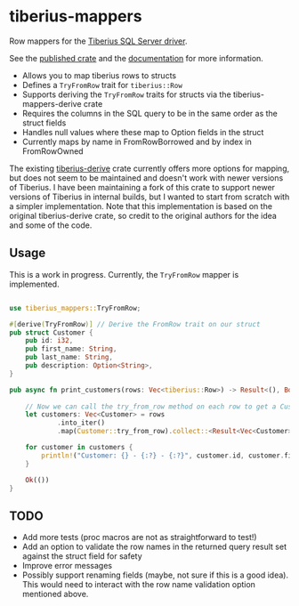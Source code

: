 # tiberius-mappers

Row mappers for the [Tiberius SQL Server driver](https://github.com/prisma/tiberius).

See the [published crate](https://crates.io/crates/tiberius-mappers) and
the [documentation](https://docs.rs/crate/tiberius-mappers/latest) for more information.

- Allows you to map tiberius rows to structs
- Defines a `TryFromRow` trait for `tiberius::Row`
- Supports deriving the `TryFromRow` traits for structs via the tiberius-mappers-derive crate
- Requires the columns in the SQL query to be in the same order as the struct fields
- Handles null values where these map to Option<T> fields in the struct
- Currently maps by name in FromRowBorrowed and by index in FromRowOwned

The existing [tiberius-derive](https://crates.io/crates/tiberius-derive) crate currently offers more options for
mapping, but does not seem to be maintained and doesn't work with newer versions of Tiberius. I have been maintaining a
fork of this crate to support newer versions of Tiberius in internal builds, but I wanted to start from scratch with a
simpler implementation. Note that this implementation is based on the original tiberius-derive crate, so credit to the
original authors for the idea and some of the code.

## Usage

This is a work in progress. Currently, the `TryFromRow` mapper is implemented.

```rust

use tiberius_mappers::TryFromRow;

#[derive(TryFromRow)] // Derive the FromRow trait on our struct
pub struct Customer {
    pub id: i32,
    pub first_name: String,
    pub last_name: String,
    pub description: Option<String>,
}

pub async fn print_customers(rows: Vec<tiberius::Row>) -> Result<(), Box<dyn std::error::Error>> {
    
    // Now we can call the try_from_row method on each row to get a Customer struct
    let customers: Vec<Customer> = rows
            .into_iter()
            .map(Customer::try_from_row).collect::<Result<Vec<Customer>, _>>()?;

    for customer in customers {
        println!("Customer: {} - {:?} - {:?}", customer.id, customer.first_name, customer.last_name);
    }

    Ok(())
}


```

## TODO

- Add more tests (proc macros are not as straightforward to test!)
- Add an option to validate the row names in the returned query result set against the struct field for
  safety
- Improve error messages
- Possibly support renaming fields (maybe, not sure if this is a good idea). This would need to interact with the row
  name validation option mentioned above. 